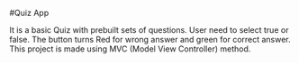 #Quiz App

It is a basic Quiz with prebuilt sets of questions. User need to select true or false. The button turns Red for wrong answer and green for correct answer. This project is made using MVC (Model View Controller) method.
